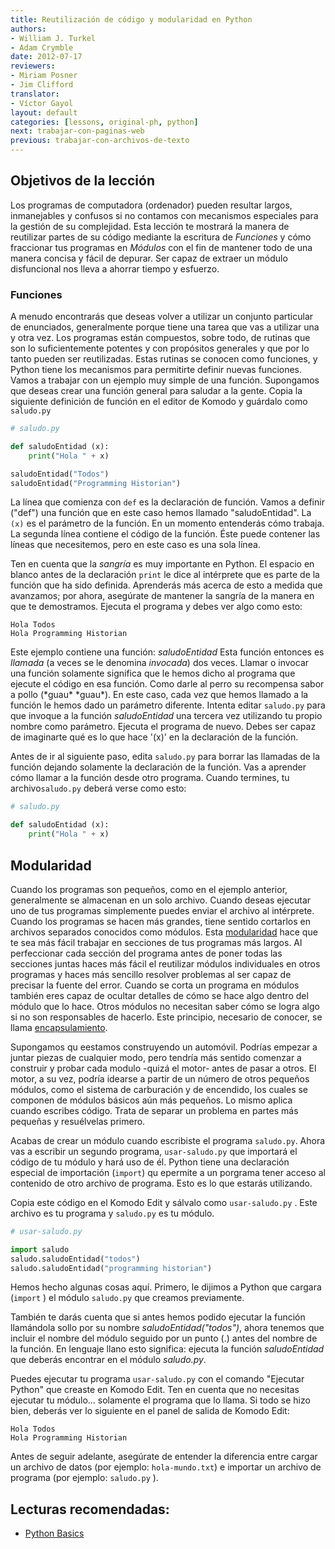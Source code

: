 ```yaml
---
title: Reutilización de código y modularidad en Python
authors:
- William J. Turkel
- Adam Crymble
date: 2012-07-17
reviewers:
- Miriam Posner
- Jim Clifford
translator:
- Víctor Gayol
layout: default
categories: [lessons, original-ph, python]
next: trabajar-con-paginas-web
previous: trabajar-con-archivos-de-texto
---
```


Objetivos de la lección
-----------------------

Los programas de computadora (ordenador) pueden resultar largos, inmanejables y confusos si no contamos con mecanismos especiales para la gestión de su complejidad. Esta lección te mostrará la manera de reutilizar partes de su código mediante la escritura de *Funciones* y cómo fraccionar tus programas en *Módulos* con el fin de mantener todo de una manera concisa y fácil de depurar. Ser capaz de extraer un módulo disfuncional nos lleva a ahorrar tiempo y esfuerzo.

### Funciones
 
A menudo encontrarás que deseas volver a utilizar un conjunto particular de enunciados, generalmente porque tiene una tarea que vas a utilizar una y otra vez. Los programas están compuestos, sobre todo, de rutinas que son lo suficientemente potentes y con propósitos generales y que por lo tanto pueden ser reutilizadas. Estas rutinas se conocen como funciones, y Python tiene los mecanismos para permitirte definir nuevas funciones. Vamos a trabajar con un ejemplo muy simple de una función. Supongamos que deseas crear una función general para saludar a la gente. Copia la siguiente definición de función en el editor de Komodo y guárdalo como `saludo.py`

```python
# saludo.py

def saludoEntidad (x):
	print("Hola " + x)

saludoEntidad("Todos")
saludoEntidad("Programming Historian")
```

La línea que comienza con `def` es la declaración de función. Vamos a definir ("def") una función que en este caso hemos llamado "saludoEntidad". La `(x)` es el parámetro de la función. En un momento entenderás cómo trabaja. La segunda línea contiene el código de la función.  Éste puede contener las líneas que necesitemos, pero en este caso es una sola línea.

Ten en cuenta que la *sangría* es muy importante en Python. El espacio en blanco antes de la declaración `print` le dice al intérprete que es parte de la función que ha sido definida. Aprenderás más acerca de esto a medida que avanzamos; por ahora, asegúrate de mantener la sangría de la manera en que te demostramos.  Ejecuta el programa y debes ver algo como esto:

```
Hola Todos
Hola Programming Historian
``` 

Este ejemplo contiene una función: *saludoEntidad* Esta función entonces es *llamada* (a veces se le denomina *invocada*) dos veces. Llamar o invocar una función solamente significa que le hemos dicho al programa que ejecute el código en esa función. Como darle al perro su recompensa sabor a pollo (\*guau\* \*guau\*). En este caso, cada vez que hemos llamado a la función le hemos dado un parámetro diferente. Intenta editar `saludo.py` para que invoque a la función *saludoEntidad* una tercera vez utilizando tu propio nombre como parámetro. Ejecuta el programa de nuevo. Debes ser capaz de imaginarte qué es lo que hace '(x)' en la declaración de la función.

Antes de ir al siguiente paso, edita `saludo.py` para borrar las llamadas de la función dejando solamente la declaración de la función. Vas a aprender cómo llamar a la función desde otro programa. Cuando termines, tu  archivo`saludo.py` deberá verse como esto:

```python
# saludo.py

def saludoEntidad (x):
	print("Hola " + x)
``` 

## Modularidad

Cuando los programas son pequeños, como en el ejemplo anterior, generalmente se almacenan en un solo archivo. Cuando deseas ejecutar uno de tus programas simplemente puedes enviar el archivo al intérprete. Cuando los programas se hacen más grandes, tiene sentido cortarlos en archivos separados conocidos como módulos. Esta [modularidad] hace que te sea más fácil trabajar en secciones de tus programas más largos. Al perfeccionar cada sección del programa antes de poner todas las secciones juntas haces más fácil el reutilizar módulos individuales en otros programas y haces más sencillo resolver problemas al ser capaz de precisar la fuente del error. Cuando se corta un programa en módulos también eres capaz de ocultar detalles de cómo se hace algo dentro del módulo que lo hace. Otros módulos no necesitan saber cómo se logra algo si no son responsables de hacerlo. Este principio, necesario de conocer, se llama [encapsulamiento].

Supongamos qu eestamos construyendo un automóvil. Podrías empezar a juntar piezas de cualquier modo, pero tendría más sentido comenzar a construir y probar cada modulo -quizá el motor- antes de pasar a otros. El motor, a su vez, podría idearse a partir de un número de otros pequeños módulos, como el sistema de carburación y de encendido, los cuales se componen de módulos básicos aún más pequeños. Lo mismo aplica cuando escribes código. Trata de separar un problema en partes más pequeñas y resuélvelas primero.

Acabas de crear un módulo cuando escribiste el programa `saludo.py`. Ahora vas a escribir un segundo programa, `usar-saludo.py` que importará el código de tu módulo y hará uso de él. Python tiene una declaración especial de importación (`import`) qu epermite a un porgrama tener acceso al contenido de otro archivo de programa. Esto es lo que estarás utilizando.

Copia este código en el Komodo Edit y sálvalo como `usar-saludo.py` . Este archivo es tu programa y `saludo.py` es tu módulo.

``` python
# usar-saludo.py

import saludo
saludo.saludoEntidad("todos")
saludo.saludoEntidad("programming historian")
``` 

Hemos hecho algunas cosas aquí.  Primero, le dijimos a Python que cargara (`import` ) el módulo `saludo.py` que creamos previamente.

También te darás cuenta que si antes hemos podido ejecutar la función llamándola sollo por su nombre   *saludoEntidad("todos")*, ahora tenemos que incluir el nombre del módulo seguido por un punto (.) antes del nombre de la función. En lenguaje llano esto significa: ejecuta la función *saludoEntidad* que deberás encontrar en el módulo *saludo.py*.

Puedes ejecutar tu programa `usar-saludo.py` con el comando "Ejecutar Python" que creaste en Komodo Edit. Ten en cuenta que no necesitas ejecutar tu módulo... solamente el programa que lo llama. Si todo se hizo bien, deberás ver lo siguiente en el panel de salida de Komodo Edit:

```
Hola Todos
Hola Programming Historian
``` 

Antes de seguir adelante, asegúrate de entender la diferencia entre cargar un archivo de datos (por ejemplo: `hola-mundo.txt`) e importar un archivo de programa (por ejemplo: `saludo.py` ).

Lecturas recomendadas:
----------------------------------
- [Python Basics]

[modularidad]: https://es.wikipedia.org/wiki/Modularidad_(informática)
[encapsulamiento]: https://es.wikipedia.org/wiki/Encapsulamiento_(informática)
[Python Basics]: http://www.astro.ufl.edu/~warner/prog/python.html
